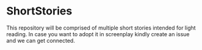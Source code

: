 # ShortStories

This repository will be comprised of multiple short stories intended for light reading.
In case you want to adopt it in screenplay kindly create an issue and we can get connected.
